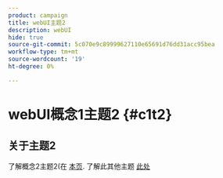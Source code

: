 ```yaml
---
product: campaign
title: webUI主题2
description: webUI
hide: true
source-git-commit: 5c070e9c89999627110e65691d76dd31acc95bea
workflow-type: tm+mt
source-wordcount: '19'
ht-degree: 0%

---
```


# webUI概念1主题2 {#c1t2}

## 关于主题2

了解概念2主题2(在 [本页](../concept2/topic2.md).
了解此其他主题 [此处](../../automation/workflow/about-workflows.md)